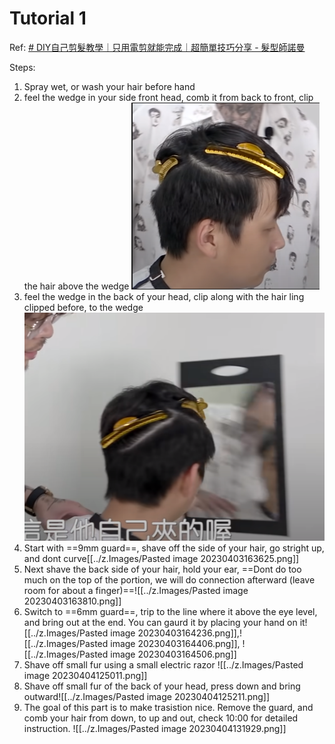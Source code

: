 # Tutorial 1

Ref: [# DIY自己剪髮教學｜只用電剪就能完成｜超簡單技巧分享 - 髮型師諾曼](https://youtu.be/4GgIecNYLmU)

Steps:
1. Spray wet, or wash your hair before hand 
2. feel the wedge in your side front head, comb it from back to front, clip the hair above the wedge ![](../z.Images/Pasted%20image%2020230406121559.png)
4. feel the wedge in the back of your head, clip along with the hair ling clipped before, to the wedge ![](../z.Images/Pasted%20image%2020230403163455.png)
5. Start with ==9mm guard==, shave off the side of your hair, go stright up, and dont curve[[../z.Images/Pasted image 20230403163625.png]]
6. Next shave the back side of your hair, hold your ear, ==Dont do too much on the top of the portion, we will do connection afterward (leave room for about a finger)==![[../z.Images/Pasted image 20230403163810.png]]
7. Switch to ==6mm guard==, trip to the line where it above the eye level, and bring out at the end. You can gaurd it by placing your hand on it![[../z.Images/Pasted image 20230403164236.png]],![[../z.Images/Pasted image 20230403164406.png]], ![[../z.Images/Pasted image 20230403164506.png]]
8. Shave off small fur using a small electric razor ![[../z.Images/Pasted image 20230404125011.png]]
9. Shave off small fur of the back of your head, press down and bring outward![[../z.Images/Pasted image 20230404125211.png]]
10. The goal of this part is to make trasistion nice. Remove the guard, and comb your hair from down, to up and out, check 10:00 for detailed instruction. ![[../z.Images/Pasted image 20230404131929.png]]